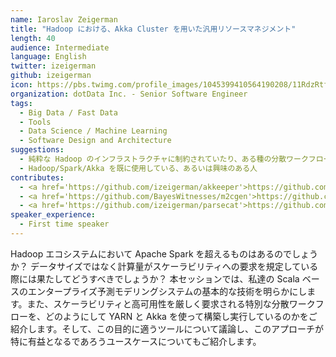 ```yaml
---
name: Iaroslav Zeigerman
title: "Hadoop における、Akka Cluster を用いた汎用リソースマネジメント"
length: 40
audience: Intermediate
language: English
twitter: izeigerman
github: izeigerman
icon: https://pbs.twimg.com/profile_images/1045399410564190208/11RdzRtf_400x400.jpg
organization: dotData Inc. - Senior Software Engineer 
tags:
  - Big Data / Fast Data
  - Tools
  - Data Science / Machine Learning
  - Software Design and Architecture
suggestions:
  - 純粋な Hadoop のインフラストラクチャに制約されていたり、ある種の分散ワークフローにおいては Spark が不十分あるいは不便である、という人には特に有益
  - Hadoop/Spark/Akka を既に使用している、あるいは興味のある人
contributes:
  - <a href='https://github.com/izeigerman/akkeeper'>https://github.com/izeigerman/akkeeper</a>
  - <a href='https://github.com/BayesWitnesses/m2cgen'>https://github.com/BayesWitnesses/m2cgen</a>
  - <a href='https://github.com/izeigerman/parsecat'>https://github.com/izeigerman/parsecat</a>
speaker_experience:
  - First time speaker
---
```

Hadoop エコシステムにおいて Apache Spark を超えるものはあるのでしょうか？ データサイズではなく計算量がスケーラビリティへの要求を規定している際には果たしてどうすべきでしょうか？ 本セッションでは、私達の Scala ベースのエンタープライズ予測モデリングシステムの基本的な技術を明らかにします。また、スケーラビリティと高可用性を厳しく要求される特別な分散ワークフローを、どのようにして YARN と Akka を使って構築し実行しているのかをご紹介します。そして、この目的に適うツールについて議論し、このアプローチが特に有益となるであろうユースケースについてもご紹介します。
